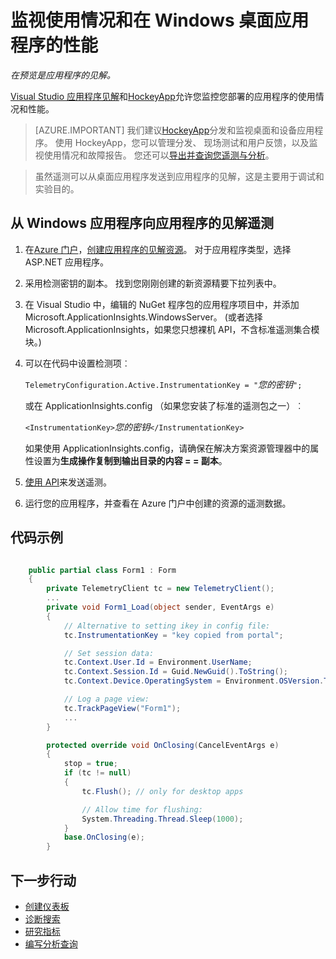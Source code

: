 <properties 
    pageTitle="监视使用情况和 Windows 桌面应用程序的性能" 
    description="分析使用情况和性能的 Windows 桌面应用程序与 HockeyApp 和应用程序的见解。" 
    services="application-insights" 
    documentationCenter="windows"
    authors="alancameronwills" 
    manager="douge"/>

<tags 
    ms.service="application-insights" 
    ms.workload="tbd" 
    ms.tgt_pltfrm="ibiza" 
    ms.devlang="na" 
    ms.topic="article" 
    ms.date="08/26/2016" 
    ms.author="awills"/>

# <a name="monitoring-usage-and-performance-in-windows-desktop-apps"></a>监视使用情况和在 Windows 桌面应用程序的性能

*在预览是应用程序的见解。*

[Visual Studio 应用程序见解](app-insights-overview.md)和[HockeyApp](https://hockeyapp.net)允许您监控您部署的应用程序的使用情况和性能。

> [AZURE.IMPORTANT] 我们建议[HockeyApp](https://hockeyapp.net)分发和监视桌面和设备应用程序。 使用 HockeyApp，您可以管理分发、 现场测试和用户反馈，以及监视使用情况和故障报告。 您还可以[导出并查询您遥测与分析](app-insights-hockeyapp-bridge-app.md)。

> 虽然遥测可以从桌面应用程序发送到应用程序的见解，这是主要用于调试和实验目的。


## <a name="to-send-telemetry-to-application-insights-from-a-windows-application"></a>从 Windows 应用程序向应用程序的见解遥测

1. 在[Azure 门户](https://portal.azure.com)，[创建应用程序的见解资源](app-insights-create-new-resource.md)。 对于应用程序类型，选择 ASP.NET 应用程序。
2. 采用检测密钥的副本。 找到您刚刚创建的新资源精要下拉列表中。 
3. 在 Visual Studio 中，编辑的 NuGet 程序包的应用程序项目中，并添加 Microsoft.ApplicationInsights.WindowsServer。 (或者选择 Microsoft.ApplicationInsights，如果您只想裸机 API，不含标准遥测集合模块。)
4. 可以在代码中设置检测项︰

    `TelemetryConfiguration.Active.InstrumentationKey = "`*您的密钥*`";` 

    或在 ApplicationInsights.config （如果您安装了标准的遥测包之一）︰
 
    `<InstrumentationKey>`*您的密钥*`</InstrumentationKey>` 

    如果使用 ApplicationInsights.config，请确保在解决方案资源管理器中的属性设置为**生成操作复制到输出目录的内容 = = 副本**。
5. [使用 API](app-insights-api-custom-events-metrics.md)来发送遥测。
6. 运行您的应用程序，并查看在 Azure 门户中创建的资源的遥测数据。

## <a name="telemetry"></a>代码示例

```C#

    public partial class Form1 : Form
    {
        private TelemetryClient tc = new TelemetryClient();
        ...
        private void Form1_Load(object sender, EventArgs e)
        {
            // Alternative to setting ikey in config file:
            tc.InstrumentationKey = "key copied from portal";

            // Set session data:
            tc.Context.User.Id = Environment.UserName;
            tc.Context.Session.Id = Guid.NewGuid().ToString();
            tc.Context.Device.OperatingSystem = Environment.OSVersion.ToString();

            // Log a page view:
            tc.TrackPageView("Form1");
            ...
        }

        protected override void OnClosing(CancelEventArgs e)
        {
            stop = true;
            if (tc != null)
            {
                tc.Flush(); // only for desktop apps

                // Allow time for flushing:
                System.Threading.Thread.Sleep(1000);
            }
            base.OnClosing(e);
        }

```

## <a name="next-steps"></a>下一步行动

* [创建仪表板](app-insights-dashboards.md)
* [诊断搜索](app-insights-diagnostic-search.md)
* [研究指标](app-insights-metrics-explorer.md)
* [编写分析查询](app-insights-analytics.md)
 

